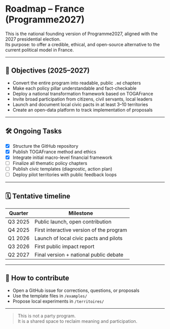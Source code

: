 # Roadmap – France (Programme2027)

This is the national founding version of Programme2027, aligned with the 2027 presidential election.  
Its purpose: to offer a credible, ethical, and open-source alternative to the current political model in France.

---

## 🎯 Objectives (2025–2027)

- Convert the entire program into readable, public `.md` chapters
- Make each policy pillar understandable and fact-checkable
- Deploy a national transformation framework based on TOGAFrance
- Invite broad participation from citizens, civil servants, local leaders
- Launch and document local civic pacts in at least 3–10 territories
- Create an open-data platform to track implementation of proposals

---

## 🛠 Ongoing Tasks

- [x] Structure the GitHub repository
- [x] Publish TOGAFrance method and ethics
- [x] Integrate initial macro-level financial framework
- [ ] Finalize all thematic policy chapters
- [ ] Publish civic templates (diagnostic, action plan)
- [ ] Deploy pilot territories with public feedback loops

---

## 🗓 Tentative timeline

| Quarter     | Milestone                                        |
|-------------|--------------------------------------------------|
| Q3 2025     | Public launch, open contribution                 |
| Q4 2025     | First interactive version of the program         |
| Q1 2026     | Launch of local civic pacts and pilots           |
| Q3 2026     | First public impact report                       |
| Q2 2027     | Final version + national public debate           |

---

## 🤝 How to contribute

- Open a GitHub issue for corrections, questions, or proposals
- Use the template files in `/examples/`
- Propose local experiments in `/territoires/`

---

> This is not a party program.  
> It is a shared space to reclaim meaning and participation.
